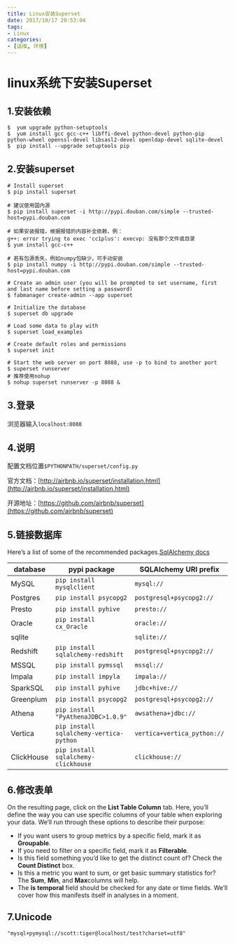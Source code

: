 ```yaml
---
title: Linux安装Superset
date: 2017/10/17 20:53:04
tags:
- Linux
categories:
- [运维, 环境]
---
```

# linux系统下安装Superset

## 1.安装依赖

```shell
$  yum upgrade python-setuptools
$  yum install gcc gcc-c++ libffi-devel python-devel python-pip python-wheel openssl-devel libsasl2-devel openldap-devel sqlite-devel
$  pip install --upgrade setuptools pip
```

<!--more-->

## 2.安装superset

```shell
# Install superset
$ pip install superset

# 建议使用国内源
$ pip install superset -i http://pypi.douban.com/simple --trusted-host=pypi.douban.com

# 如果安装报错，根据报错的内容补全依赖，例：
g++: error trying to exec 'cc1plus': execvp: 没有那个文件或目录
$ yum install gcc-c++

# 若有包源丢失，例如numpy包缺少，可手动安装
$ pip install numpy -i http://pypi.douban.com/simple --trusted-host=pypi.douban.com

# Create an admin user (you will be prompted to set username, first and last name before setting a password)
$ fabmanager create-admin --app superset

# Initialize the database
$ superset db upgrade

# Load some data to play with
$ superset load_examples

# Create default roles and permissions
$ superset init

# Start the web server on port 8088, use -p to bind to another port
$ superset runserver
# 推荐使用nohup
$ nohup superset runserver -p 8088 &
```

## 3.登录

浏览器输入`localhost:8088`

## 4.说明

配置文档位置`$PYTHONPATH/superset/config.py`



官方文档：[http://airbnb.io/superset/installation.html](http://airbnb.io/superset/installation.html)

开源地址：[https://github.com/airbnb/superset](https://github.com/airbnb/superset)

## 5.链接数据库

Here’s a list of some of the recommended packages.[SqlAlchemy docs](http://docs.sqlalchemy.org/en/rel_1_0/core/engines.html#database-urls)

| database   | pypi package                            | SQLAlchemy URI prefix       |
| ---------- | --------------------------------------- | --------------------------- |
| MySQL      | `pip install mysqlclient`               | `mysql://`                  |
| Postgres   | `pip install psycopg2`                  | `postgresql+psycopg2://`    |
| Presto     | `pip install pyhive`                    | `presto://`                 |
| Oracle     | `pip install cx_Oracle`                 | `oracle://`                 |
| sqlite     |                                         | `sqlite://`                 |
| Redshift   | `pip install sqlalchemy-redshift`       | `postgresql+psycopg2://`    |
| MSSQL      | `pip install pymssql`                   | `mssql://`                  |
| Impala     | `pip install impyla`                    | `impala://`                 |
| SparkSQL   | `pip install pyhive`                    | `jdbc+hive://`              |
| Greenplum  | `pip install psycopg2`                  | `postgresql+psycopg2://`    |
| Athena     | `pip install "PyAthenaJDBC>1.0.9"`      | `awsathena+jdbc://`         |
| Vertica    | `pip install sqlalchemy-vertica-python` | `vertica+vertica_python://` |
| ClickHouse | `pip install sqlalchemy-clickhouse`     | `clickhouse://`             |

## 6.修改表单

On the resulting page, click on the **List Table Column** tab. Here, you’ll define the way you can use specific columns of your table when exploring your data. We’ll run through these options to describe their purpose:

- If you want users to group metrics by a specific field, mark it as **Groupable**.
- If you need to filter on a specific field, mark it as **Filterable**.
- Is this field something you’d like to get the distinct count of? Check the **Count Distinct** box.
- Is this a metric you want to sum, or get basic summary statistics for? The **Sum**, **Min**, and **Max**columns will help.
- The **is temporal** field should be checked for any date or time fields. We’ll cover how this manifests itself in analyses in a moment.

## 7.Unicode

```
"mysql+pymysql://scott:tiger@localhost/test?charset=utf8"
```